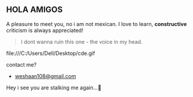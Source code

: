 ## HOLA AMIGOS ##
A pleasure to meet you, no i am not mexican. 
I love to learn, **constructive** criticism is always appreciated! 
> I dont wanna ruin this one - the voice in my head.

file:///C:/Users/Dell/Desktop/cde.gif

contact me? 
- weshaan108@gmail.com

Hey i see you are stalking me again...👀

<!---
weshaan/weshaan is a ✨ special ✨ repository because its `README.md` (this file) appears on your GitHub profile.
You can click the Preview link to take a look at your changes.
--->
